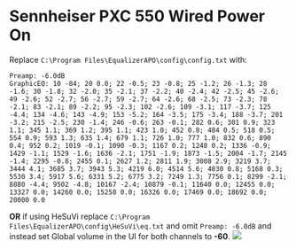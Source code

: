 # Sennheiser PXC 550 Wired Power On
Replace `C:\Program Files\EqualizerAPO\config\config.txt` with:
```
Preamp: -6.0dB
GraphicEQ: 10 -84; 20 0.0; 22 -0.5; 23 -0.8; 25 -1.2; 26 -1.3; 28 -1.6; 30 -1.8; 32 -2.0; 35 -2.1; 37 -2.2; 40 -2.4; 42 -2.5; 45 -2.6; 49 -2.6; 52 -2.7; 56 -2.7; 59 -2.7; 64 -2.6; 68 -2.5; 73 -2.3; 78 -2.1; 83 -2.1; 89 -2.2; 95 -2.3; 102 -2.6; 109 -3.1; 117 -3.7; 125 -4.4; 134 -4.6; 143 -4.9; 153 -5.2; 164 -3.5; 175 -3.4; 188 -3.7; 201 -3.2; 215 -2.5; 230 -1.4; 246 -0.6; 263 -0.1; 282 0.6; 301 0.9; 323 1.1; 345 1.1; 369 1.2; 395 1.1; 423 1.0; 452 0.8; 484 0.5; 518 0.5; 554 0.9; 593 1.3; 635 1.4; 679 1.1; 726 1.0; 777 1.0; 832 0.6; 890 0.4; 952 0.2; 1019 -0.1; 1090 -0.3; 1167 0.2; 1248 0.2; 1336 -0.9; 1429 -1.1; 1529 -1.6; 1636 -2.1; 1751 -1.9; 1873 -1.5; 2004 -1.7; 2145 -1.4; 2295 -0.8; 2455 0.1; 2627 1.2; 2811 1.9; 3008 2.9; 3219 3.7; 3444 4.1; 3685 3.7; 3943 5.3; 4219 6.0; 4514 5.6; 4830 0.8; 5168 0.3; 5530 3.4; 5917 5.6; 6331 5.2; 6775 3.2; 7249 1.3; 7756 0.1; 8299 -2.1; 8880 -4.4; 9502 -4.8; 10167 -2.4; 10879 -0.1; 11640 0.0; 12455 0.0; 13327 0.0; 14260 0.0; 15258 0.0; 16326 0.0; 17469 0.0; 18692 0.0; 20000 0.0
```
**OR** if using HeSuVi replace `C:\Program Files\EqualizerAPO\config\HeSuVi\eq.txt` and omit `Preamp: -6.0dB` and instead set Global volume in the UI for both channels to **-60**.
![](https://raw.githubusercontent.com/jaakkopasanen/AutoEq/master/results/Innerfidelity%202017/innerfidelity/onear/Sennheiser%20PXC%20550%20Wired%20Power%20On/Sennheiser%20PXC%20550%20Wired%20Power%20On.png)
